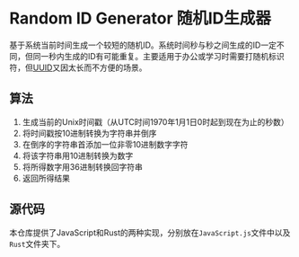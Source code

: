 # Random ID Generator 随机ID生成器

基于系统当前时间生成一个较短的随机ID。系统时间秒与秒之间生成的ID一定不同，但同一秒内生成的ID有可能重复。主要适用于办公或学习时需要打随机标识符，但[UUID](https://en.wikipedia.org//wiki/Universally_unique_identifier)又因太长而不方便的场景。

## 算法

1. 生成当前的Unix时间戳（从UTC时间1970年1月1日0时起到现在为止的秒数）
2. 将时间戳按10进制转换为字符串并倒序
3. 在倒序的字符串首添加一位非零10进制数字字符
4. 将该字符串用10进制转换为数字
5. 将所得数字用36进制转换回字符串
6. 返回所得结果

## 源代码

本仓库提供了JavaScript和Rust的两种实现，分别放在`JavaScript.js`文件中以及`Rust`文件夹下。